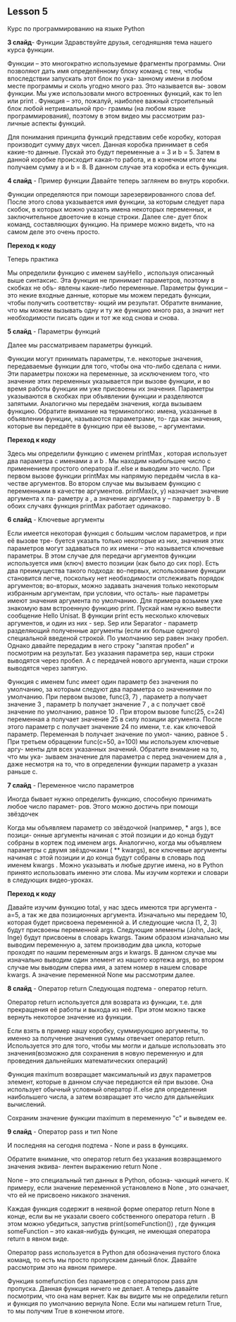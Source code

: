 ## Lesson 5

Курс по программированию на языке Python 

**3 слайд**- Функции
Здравствуйте друзья, сегодняшняя тема нашего курса функции.

Функции – это многократно используемые фрагменты программы. Они позволяют дать
имя определённому блоку команд с тем, чтобы впоследствии запускать этот блок по ука-
занному имени в любом месте программы и сколь угодно много раз. Это называется вы-
зовом функции. Мы уже использовали много встроенных функций, как то len или print .
Функция – это, пожалуй, наиболее важный строительный блок любой нетривиальной про-
граммы (на любом языке программирования), поэтому в этом видео мы рассмотрим раз-
личные аспекты функций.

Для понимания принципа функций представим себе коробку, которая производит сумму двух чисел. Данная коробка принимает в себя какие-то данные. Пускай это будут переменные a = 3 и b = 5. Затем в данной коробке происходит какая-то работа, и в конечном итоге мы получаем сумму a и b = 8. В данном случае эта коробка и есть функция. 

**4 слайд** - Пример функции
Давайте теперь заглянем во внутрь коробки.

Функции определяются при помощи зарезервированного слова def. После этого слова
указывается имя функции, за которым следует пара скобок, в которых можно указать
имена некоторых переменных, и заключительное двоеточие в конце строки. Далее сле-
дует блок команд, составляющих функцию. На примере можно видеть, что на самом деле
это очень просто.

**Переход к коду**

Теперь практика

Мы определили функцию с именем sayHello , используя описанный выше
синтаксис. Эта функция не принимает параметров, поэтому в скобках не объ-
явлены какие-либо переменные. Параметры функции – это некие входные
данные, которые мы можем передать функции, чтобы получить соответству-
ющий им результат. Обратите внимание, что мы можем вызывать одну и ту же функцию много
раз, а значит нет необходимости писать один и тот же код снова и снова.


**5 слайд** - Параметры функций

Далее мы рассматриваем параметры функций.

Функции могут принимать параметры, т.е. некоторые значения, передаваемые функции
для того, чтобы она что-либо сделала с ними. Эти параметры похожи на переменные, за
исключением того, что значение этих переменных указывается при вызове функции, и
во время работы функции им уже присвоены их значения.
Параметры указываются в скобках при объявлении функции и разделяются запятыми.
Аналогично мы передаём значения, когда вызываем функцию. Обратите внимание на
терминологию: имена, указанные в объявлении функции, называются параметрами, то-
гда как значения, которые вы передаёте в функцию при её вызове, – аргументами.

**Переход к коду**

Здесь мы определили функцию с именем printMax , которая использует два
параметра с именами a и b . Мы находим наибольшее число с применением
простого оператора if..else и выводим это число.
При первом вызове функции printMax мы напрямую передаём числа в ка-
честве аргументов. Во втором случае мы вызываем функцию с переменными
в качестве аргументов. printMax(x, y) назначает значение аргумента x па-
раметру a , а значение аргумента y – параметру b . В обоих случаях функция
printMax работает одинаково.

**6 cлайд** - Ключевые аргументы

Если имеется некоторая функция с большим числом параметров, и при её вызове тре-
буется указать только некоторые из них, значения этих параметров могут задаваться по
их имени – это называется ключевые параметры. В этом случае для передачи аргументов
функции используется имя (ключ) вместо позиции (как было до сих пор).
Есть два преимущества такого подхода: во-первых, использование функции становится
легче, поскольку нет необходимости отслеживать порядок аргументов; во-вторых, можно
задавать значения только некоторым избранным аргументам, при условии, что осталь-
ные параметры имеют значения аргумента по умолчанию.
Для примера возьмем уже знакомую вам встроенную функцию print. Пускай нам нужно вывести сообщение Hello Unisat. В функции print есть несколько ключевых аргументов, и один из них - sep. Sep или Separator - параметр разделяющий полученные аргументы (если их больше одного) специальной введеной строкой. По умолчанию sep равен знаку пробел. Однако давайте передадим в него строку "запятая пробел" и посмотрим на результат. Без указания параметра sep, наши строки выводятся через пробел. А с передачей нового аргумента, наши строки выводятся через запятую.


Функция с именем func имеет один параметр без значения по умолчанию, за
которым следуют два параметра со значениями по умолчанию.
При первом вызове, func(3, 7) , параметр a получает значение 3 , параметр
b получает значение 7 , а c получает своё значение по умолчанию, равное 10 .
При втором вызове func(25, c=24) переменная a получает значение 25 в
силу позиции аргумента. После этого параметр c получает значение 24 по
имени, т.е. как ключевой параметр. Переменная b получает значение по умол-
чанию, равное 5 .
При третьем обращении func(c=50, a=100) мы используем ключевые аргу-
менты для всех указанных значений. Обратите внимание на то, что мы ука-
зываем значение для параметра c перед значением для a , даже несмотря на
то, что в определении функции параметр a указан раньше c.

 
**7 слайд** - Переменное число параметров

Иногда бывает нужно определить функцию, способную принимать любое число парамет-
ров. Этого можно достичь при помощи звёздочек

Когда мы объявляем параметр со звёздочкой (например, * args ), все позици-
онные аргументы начиная с этой позиции и до конца будут собраны в кортеж
под именем args.
Аналогично, когда мы объявляем параметры с двумя звёздочками ( ** kwargs),
все ключевые аргументы начиная с этой позиции и до конца будут собраны в
словарь под именем kwargs .
Можно указывать и любые другие имена, но в Python принято использовать именно эти слова.
Мы изучим кортежи и словари в cледующих видео-уроках.

**Переход к коду**

Давайте изучим функцию total, у нас здесь имеются три аргумента -a=5, а так же два позиционных аргумента. Изначально мы передаем 10, которая будет присвоена переменной a. И следующие числа (1, 2, 3) будут присвоены переменной args. Следующие элементы (John, Jack, Inge) будут присвоены в словарь kwargs. Таким образом изначально мы выводим переменную a, затем производим два цикла, которые проходят по нашим переменным args и kwargs. В данном случае мы изначально выводим один элемент из нашего кортежа args,  во втором случае мы выводим сперва имя, а затем номер в нашем словаре kwargs. А значение переменной None мы рассмотрим далее.

**8 слайд** - Оператор return
Следующая подтема - оператор return.

Оператор return используется для возврата из функции, т.е. для прекращения её работы
и выхода из неё. При этом можно также вернуть некоторое значение из функции.

Если взять в пример нашу коробку, суммирующию аргументы, то именно за получение значения суммы отвечает оператор return. Используется это для того, чтобы мы могли и дальше использовать это значения(возможно для сохранения в новую переменную и для проведения дальнейших математических операций)

Функция maximum возвращает максимальный из двух параметров элемент, которые в
данном случае передаются ей при вызове. Она использует обычный условный
оператор if..else для определения наибольшего числа, а затем возвращает
это число для дальнейших вычислений.

Сохраним значение функции maximum в переменную "c" и выведем ее.

**9 слайд** - Оператор pass и тип None

И последняя на сегодня подтема - None и pass в функциях.

Обратите внимание, что оператор return без указания возвращаемого значения эквива-
лентен выражению return None .

None – это специальный тип данных в Python, обозна-
чающий ничего. К примеру, если значение переменной установлено в None , это означает,
что ей не присвоено никакого значения.

Каждая функция содержит в неявной форме оператор return None в конце, если вы
не указали своего собственного оператора return . В этом можно убедиться, запустив
print(someFunction()) , где функция someFunction – это какая-нибудь функция, не
имеющая оператора return в явном виде. 

Оператор pass используется в Python для обозначения пустого блока команд, то есть мы просто пропускаем данный блок. Давайте рассмотрим это на явном примере.

Функция somefunction без параметров с оператором pass для пропуска. Данная функция ничего не делает. А теперь давайте посмотрим, что она нам вернет. Как вы видите мы не определили return и функция по умолчанию вернула None. Если мы напишем return True, то мы получим True в конечном итоге.

